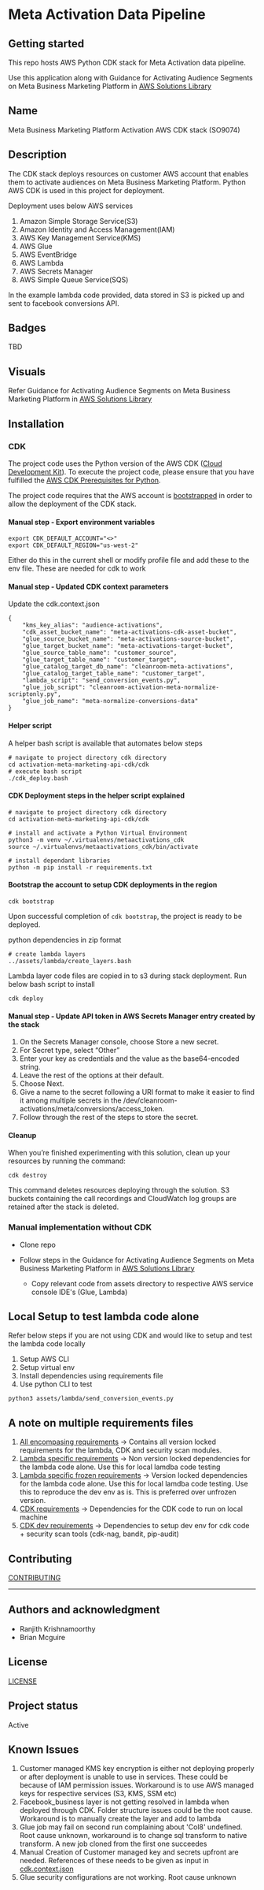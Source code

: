 # Meta Activation Data Pipeline



## Getting started

This repo hosts AWS Python CDK stack for Meta Activation data pipeline.

Use this application along with Guidance for Activating Audience Segments on Meta Business Marketing Platform in [AWS Solutions Library](https://aws.amazon.com/solutions/advertising-marketing/)

## Name
Meta Business Marketing Platform Activation AWS CDK stack (SO9074)

## Description
The CDK stack deploys resources on customer AWS account that enables them to activate audiences on Meta Business Marketing Platform. Python AWS CDK is used in this project for deployment. 

Deployment uses below AWS services
1. Amazon Simple Storage Service(S3)
2. Amazon Identity and Access Management(IAM)
3. AWS Key Management Service(KMS)
4. AWS Glue
5. AWS EventBridge
6. AWS Lambda
7. AWS Secrets Manager
8. AWS Simple Queue Service(SQS)

In the example lambda code provided, data stored in S3 is picked up and sent to facebook conversions API.

## Badges
TBD

## Visuals
Refer Guidance for Activating Audience Segments on Meta Business Marketing Platform in [AWS Solutions Library](https://aws.amazon.com/solutions/advertising-marketing/)

## Installation
### CDK
The project code uses the Python version of the AWS CDK ([Cloud Development Kit](https://aws.amazon.com/cdk/)). To execute the project code, please ensure that you have fulfilled the [AWS CDK Prerequisites for Python](https://docs.aws.amazon.com/cdk/latest/guide/work-with-cdk-python.html).

The project code requires that the AWS account is [bootstrapped](https://docs.aws.amazon.com/de_de/cdk/latest/guide/bootstrapping.html) in order to allow the deployment of the CDK stack.

#### Manual step - Export environment variables
```
export CDK_DEFAULT_ACCOUNT="<>"
export CDK_DEFAULT_REGION="us-west-2"
```
Either do this in the current shell or modify profile file and add these to the env file. These are needed for cdk to work
#### Manual step - Updated CDK context parameters

Update the cdk.context.json

```
{
    "kms_key_alias": "audience-activations",
    "cdk_asset_bucket_name": "meta-activations-cdk-asset-bucket",
    "glue_source_bucket_name": "meta-activations-source-bucket",
    "glue_target_bucket_name": "meta-activations-target-bucket",
    "glue_source_table_name": "customer_source",
    "glue_target_table_name": "customer_target",
    "glue_catalog_target_db_name": "cleanroom-meta-activations",
    "glue_catalog_target_table_name": "customer_target",
    "lambda_script": "send_conversion_events.py",
    "glue_job_script": "cleanroom-activation-meta-normalize-scriptonly.py",
    "glue_job_name": "meta-normalize-conversions-data"
}

```

#### Helper script

A helper bash script is available that automates below steps
```
# navigate to project directory cdk directory
cd activation-meta-marketing-api-cdk/cdk
# execute bash script
./cdk_deploy.bash
```

#### CDK Deployment steps in the helper script explained
```
# navigate to project directory cdk directory
cd activation-meta-marketing-api-cdk/cdk

# install and activate a Python Virtual Environment
python3 -m venv ~/.virtualenvs/metaactivations_cdk
source ~/.virtualenvs/metaactivations_cdk/bin/activate

# install dependant libraries
python -m pip install -r requirements.txt

```

#### Bootstrap the account to setup CDK deployments in the region

```
cdk bootstrap 
```
Upon successful completion of `cdk bootstrap`, the project is ready to be deployed.

python dependencies in zip format
```
# create lambda layers
../assets/lambda/create_layers.bash
```
Lambda layer code files are copied in to s3 during stack deployment. Run below bash script to install 
```
cdk deploy 
```

#### Manual step - Update API token in AWS Secrets Manager entry created by the stack

1. On the Secrets Manager console, choose Store a new secret.
2. For Secret type, select “Other”
3. Enter your key as credentials and the value as the base64-encoded
string.
4. Leave the rest of the options at their default.
5. Choose Next.
6. Give a name to the secret following a URI format to make it easier to find
it among multiple secrets in the /dev/cleanroom-
activations/meta/conversions/access_token.
7. Follow through the rest of the steps to store the secret.

#### Cleanup

When you’re finished experimenting with this solution, clean up your resources by running the command:

```
cdk destroy 
```

This command deletes resources deploying through the solution. S3 buckets containing the call recordings and CloudWatch log groups are retained after the stack is deleted.

### Manual implementation without CDK
* Clone repo

* Follow steps in the Guidance for Activating Audience Segments on Meta Business Marketing Platform in [AWS Solutions Library](https://aws.amazon.com/solutions/advertising-marketing/)
    * Copy relevant code from assets directory to respective AWS service console IDE's (Glue, Lambda)

## Local Setup to test lambda code alone
Refer below steps if you are not using CDK and would like to setup and test the lambda code locally

1. Setup AWS CLI
2. Setup virtual env
3. Install dependencies using requirements file
4. Use python CLI to test 
```
python3 assets/lambda/send_conversion_events.py
```
## A note on multiple requirements files
1. [All encompasing requirements](requirements-lambda+cdk+sec-frozen.txt) -> Contains all version locked requirements for the lambda, CDK and security scan modules. 
2. [Lambda specific requirements](requirements-lambda.txt) -> Non version locked dependencies for the lambda code alone. Use this for local lamdba code testing
3. [Lambda specific frozen requirements](requirements-lambda-frozen.txt) -> Version locked dependencies for the lambda code alone. Use this for local lamdba code testing. Use this to reproduce the dev env as is. This is preferred over unfrozen version.
4. [CDK requirements](cdk/requirements.txt) -> Dependencies for the CDK code to run on local machine
5. [CDK dev requirements](cdk/requirements-dev.txt) -> Dependencies to setup dev env for cdk code + security scan tools (cdk-nag, bandit, pip-audit)

## Contributing
[CONTRIBUTING](CONTRIBUTING.md)

***

## Authors and acknowledgment
* Ranjith Krishnamoorthy
* Brian Mcguire

## License
[LICENSE](LICENSE)
## Project status
Active

## Known Issues
1. Customer managed KMS key encryption is either not deploying properly or after deployment is unable to use in services. These could be because of IAM permission issues. Workaround is to use AWS managed keys for respective services (S3, KMS, SSM etc)
2. Facebook_business layer is not getting resolved in lambda when deployed through CDK. Folder structure issues could be the root cause. Workaround is to manually create the layer and add to lambda
3. Glue job may fail on second run complaining about 'Col8' undefined. Root cause unknown, workaround is to change sql transform to native transform. A new job cloned from the first one succeedes
4. Manual Creation of Customer managed key and secrets upfront are needed. References of these needs to be given as input in [cdk.context.json](cdk/cdk.context.json)
5. Glue security configurations are not working. Root cause unknown
